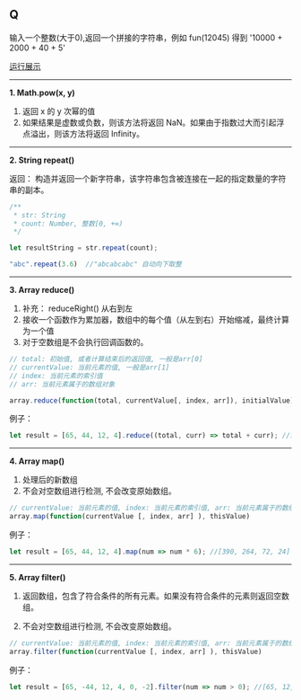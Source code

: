 ## Q

 输入一个整数(大于0),返回一个拼接的字符串，例如 fun(12045) 得到 '10000 + 2000 + 40 + 5'

[运行展示](https://jsfiddle.net/big_fish/spsudyz8/?utm_source=website&utm_medium=embed&utm_campaign=spsudyz8)
****

**1. Math.pow(x, y)**

1. 返回 x 的 y 次幂的值
2. 如果结果是虚数或负数，则该方法将返回 NaN。如果由于指数过大而引起浮点溢出，则该方法将返回 Infinity。
****

**2. String repeat()**

返回： 构造并返回一个新字符串，该字符串包含被连接在一起的指定数量的字符串的副本。

```js
/** 
 * str: String
 * count: Number, 整数[0, +∞)
 */

let resultString = str.repeat(count);

"abc".repeat(3.6)  //"abcabcabc" 自动向下取整
```
****

**3. Array reduce()**

1. 补充： reduceRight() 从右到左
2. 接收一个函数作为累加器，数组中的每个值（从左到右）开始缩减，最终计算为一个值
3. 对于空数组是不会执行回调函数的。

```js
// total: 初始值, 或者计算结束后的返回值, 一般是arr[0]
// currentValue: 当前元素的值, 一般是arr[1]
// index: 当前元素的索引值
// arr: 当前元素属于的数组对象

array.reduce(function(total, currentValue[, index, arr]), initialValue)
```

例子：
```js
let result = [65, 44, 12, 4].reduce((total, curr) => total + curr); //125
```
****

**4. Array map()**

1. 处理后的新数组
2. 不会对空数组进行检测, 不会改变原始数组。

```js
// currentValue: 当前元素的值, index: 当前元素的索引值, arr: 当前元素属于的数组对象
array.map(function(currentValue [, index, arr] ), thisValue)
```

例子：
```js
let result = [65, 44, 12, 4].map(num => num * 6); //[390, 264, 72, 24]
```
****

**5. Array filter()**

1. 返回数组，包含了符合条件的所有元素。如果没有符合条件的元素则返回空数组。

2. 不会对空数组进行检测, 不会改变原始数组。

```js
// currentValue: 当前元素的值, index: 当前元素的索引值, arr: 当前元素属于的数组对象
array.filter(function(currentValue [, index, arr] ), thisValue)
```

例子：
```js
let result = [65, -44, 12, 4, 0, -2].filter(num => num > 0); //[65, 12, 4]
```
